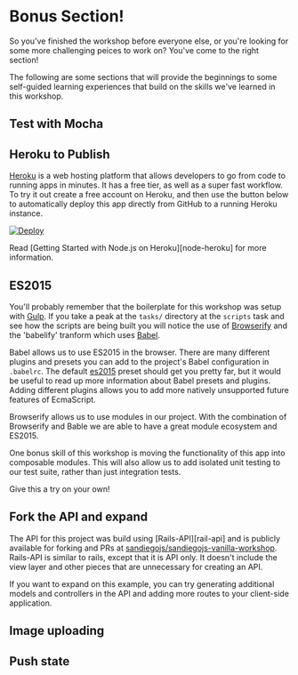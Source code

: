 # Bonus Section!

So you've finished the workshop before everyone else, or you're looking for some more challenging peices to work on? You've come to the right section!

The following are some sections that will provide the beginnings to some self-guided learning experiences that build on the skills we've learned in this workshop.

## Test with Mocha

## Heroku to Publish

[Heroku][heroku] is a web hosting platform that allows developers to go from code to running apps in minutes. It has a free tier, as well as a super fast workflow. To try it out create a free account on Heroku, and then use the button below to automatically deploy this app directly from GitHub to a running Heroku instance.

[![Deploy](https://www.herokucdn.com/deploy/button.svg)](https://heroku.com/deploy?template=https://github.com/sandiegojs/vanilla-browser-workshop)

Read [Getting Started with Node.js on Heroku][node-heroku] for more information.

## ES2015

You'll probably remember that the boilerplate for this workshop was setup with [Gulp][gulp]. If you take a peak at the `tasks/` directory at the `scripts` task and see how the scripts are being built you will notice the use of [Browserify][browserify] and the 'babelify' tranform which uses [Babel][babel].

Babel allows us to use ES2015 in the browser. There are many different plugins and presets you can add to the project's Babel configuration in `.babelrc`. The default [es2015][babel-es2015] preset should get you pretty far, but it would be useful to read up more information about Babel presets and plugins. Adding different plugins allows you to add more natively unsupported future features of EcmaScript.

Browserify allows us to use modules in our project. With the combination of Browserify and Bable we are able to have a great module ecosystem and ES2015.

One bonus skill of this workshop is moving the functionality of this app into composable modules. This will also allow us to add isolated unit testing to our test suite, rather than just integration tests.

Give this a try on your own!

## Fork the API and expand

The API for this project was build using [Rails-API][rail-api] and is publicly available for forking and PRs at [sandiegojs/sandiegojs-vanilla-workshop][sdjs-api]. Rails-API is similar to rails, except that it is API only. It doesn't include the view layer and other pieces that are unnecessary for creating an API.

If you want to expand on this example, you can try generating additional models and controllers in the API and adding more routes to your client-side application.

## Image uploading

## Push state

[babel]: http://babeljs.io
[babel-es2015]: https://babeljs.io/docs/plugins/preset-es2015/
[browserify]: http://browserify.org/
[gulp]: http://gulpjs.com/
[heroku]: http://heroku.com
[json-api]: http://jsonapi.org/
[rails-api]: https://github.com/rails-api/rails-api
[sdjs-api]: http://github.com/sandiegojs/sandiegojs-vanilla-workshop